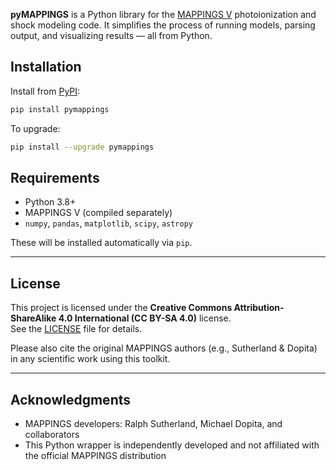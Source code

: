 **pyMAPPINGS** is a Python library for the [MAPPINGS V](https://mappings.anu.edu.au/) photoionization and shock modeling code. It simplifies the process of running models, parsing output, and visualizing results — all from Python.

## Installation

Install from [PyPI](https://pypi.org/project/pymappings/):

```bash
pip install pymappings
```

To upgrade:

```bash
pip install --upgrade pymappings
```

## Requirements

- Python 3.8+
- MAPPINGS V (compiled separately)
- `numpy`, `pandas`, `matplotlib`, `scipy`, `astropy`

These will be installed automatically via `pip`.

---

## License

This project is licensed under the **Creative Commons Attribution-ShareAlike 4.0 International (CC BY-SA 4.0)** license.  
See the [LICENSE](LICENSE) file for details.

Please also cite the original MAPPINGS authors (e.g., Sutherland & Dopita) in any scientific work using this toolkit.

---

## Acknowledgments

- MAPPINGS developers: Ralph Sutherland, Michael Dopita, and collaborators
- This Python wrapper is independently developed and not affiliated with the official MAPPINGS distribution


